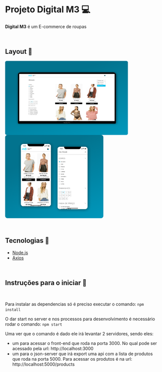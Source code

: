 
# Projeto Digital M3 :computer: 
<p><strong>Digital M3</strong> é um E-commerce de roupas</p>


&nbsp;

## Layout :bookmark:
  <img src="https://github.com/ItamarJoire/desenvoldevor-m3-vtex/blob/master/desktop.png" align="left" width="400" height="240">
  <img src="https://github.com/ItamarJoire/desenvoldevor-m3-vtex/blob/master/display-mobile.png"  align="center" width="320" height="270">
  
  
  &nbsp;
  
  ## Tecnologias	:toolbox:
  
* [Node.js](https://nodejs.org/en/)
* [Axios](https://expressjs.com/pt-br/)


&nbsp;


## Instruções para o iniciar :rocket:


 &nbsp;

Para instalar as dependencias só é preciso executar o comando: `npm install`

O dar start no server e nos processos para desenvolvimento é necessário rodar o comando: `npm start`

Uma ver que o comando é dado ele irá levantar 2 servidores, sendo eles:
 - um para acessar o front-end que roda na porta 3000. No qual pode ser acessado pela url: http://localhost:3000
 - um para o json-server que irá export uma api com a lista de produtos que roda na porta 5000. Para acessar os produtos é na url:  http://localhost:5000/products


